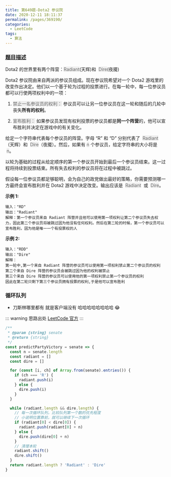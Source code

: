 ```yaml
---
title: 第649题-Dota2 参议院
date: 2020-12-11 18:11:37
permalink: /pages/369190/
categories:
  - LeetCode
tags:
  - 算法
---
```


### [题目描述](https://leetcode-cn.com/problems/dota2-senate/)

Dota2 的世界里有两个阵营：<font style="background: #eee; color: #666;">Radiant</font>(天辉)和  <font style="background: #eee; color: #666;">Dire</font>(夜魇)

Dota2 参议院由来自两派的参议员组成。现在参议院希望对一个 Dota2 游戏里的改变作出决定。他们以一个基于轮为过程的投票进行。在每一轮中，每一位参议员都可以行使两项权利中的一项：

1. <font style="background: #eee; color: #666;">禁止一名参议员的权利：</font>
   参议员可以让另一位参议员在这一轮和随后的几轮中丧失**所有的权利**。

2. <font style="background: #eee; color: #666;">宣布胜利：</font>
   如果参议员发现有权利投票的参议员都是**同一个阵营**的，他可以宣布胜利并决定在游戏中的有关变化。

给定一个字符串代表每个参议员的阵营。字母 “R” 和 “D” 分别代表了  <font style="background: #eee; color: #666;">Radiant</font>（天辉）和  <font style="background: #eee; color: #666;">Dire</font>（夜魇）。然后，如果有 <font style="background: #eee; color: #666;">n</font> 个参议员，给定字符串的大小将是  <font style="background: #eee; color: #666;">n</font>。

以轮为基础的过程从给定顺序的第一个参议员开始到最后一个参议员结束。这一过程将持续到投票结束。所有失去权利的参议员将在过程中被跳过。

假设每一位参议员都足够聪明，会为自己的政党做出最好的策略，你需要预测哪一方最终会宣布胜利并在 Dota2 游戏中决定改变。输出应该是  <font style="background: #eee; color: #666;">Radiant</font>  或  <font style="background: #eee; color: #666;">Dire</font>。

<!-- more -->

**示例 1:**

```
输入："RD"
输出："Radiant"
解释：第一个参议员来自 Radiant 阵营并且他可以使用第一项权利让第二个参议员失去权力，因此第二个参议员将被跳过因为他没有任何权利。然后在第二轮的时候，第一个参议员可以宣布胜利，因为他是唯一一个有投票权的人
```

**示例 2:**

```
输入："RDD"
输出："Dire"
解释：
第一轮中,第一个来自 Radiant 阵营的参议员可以使用第一项权利禁止第二个参议员的权利
第二个来自 Dire 阵营的参议员会被跳过因为他的权利被禁止
第三个来自 Dire 阵营的参议员可以使用他的第一项权利禁止第一个参议员的权利
因此在第二轮只剩下第三个参议员拥有投票的权利,于是他可以宣布胜利
```

### 循环队列

- 刀斯林哪里都有 就是客户端没有 哈哈哈哈哈哈哈哈 😂

::: warning 思路出处
[LeetCode 官方](https://leetcode-cn.com/problems/dota2-senate/solution/dota2-can-yi-yuan-by-leetcode-solution-jb7l/)
:::

```JavaScript
/**
 * @param {string} senate
 * @return {string}
 */
const predictPartyVictory = senate => {
  const n = senate.length
  const radiant = []
  const dire = []

  for (const [i, ch] of Array.from(senate).entries()) {
    if (ch === 'R') {
      radiant.push(i)
    } else {
      dire.push(i)
    }
  }

  while (radiant.length && dire.length) {
    // 每一次循环队列，比较队列第一个数的优先程度
    // 小说明位置靠前，就可以继续下一次循环
    if (radiant[0] < dire[0]) {
      radiant.push(radiant[0] + n)
    } else {
      dire.push(dire[0] + n)
    }
    // 清理本轮
    radiant.shift()
    dire.shift()
  }
  return radiant.length ? 'Radiant' : 'Dire'
}

```
